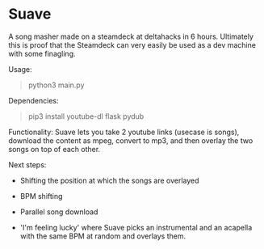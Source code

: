 # Suave

A song masher made on a steamdeck at deltahacks in 6 hours. Ultimately this is proof that the Steamdeck can very easily be used as a dev machine with some finagling. 

Usage:
> python3 main.py

Dependencies:
> pip3 install youtube-dl flask pydub

Functionality:
Suave lets you take 2 youtube links (usecase is songs), download the content as mpeg, convert to mp3, and then overlay the two songs on top of each other.

Next steps:
* Shifting the position at which the songs are overlayed
* BPM shifting
* Parallel song download

* 'I'm feeling lucky' where Suave picks an instrumental and an acapella with the same BPM at random and overlays them.

